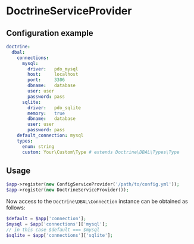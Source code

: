 # DoctrineServiceProvider

## Configuration example

```yml
doctrine:
  dbal:
    connections:
      mysql:
        driver:   pdo_mysql
        host:     localhost
        port:     3306
        dbname:   database
        user: user
        password: pass
      sqlite:
        driver:   pdo_sqlite
        memory:   true
        dbname:   database
        user: user
        password: pass
    default_connection: mysql
    types:
      enum: string
      custom: Your\Custom\Type # extends Doctrine\DBAL\Types\Type
```

## Usage

```php
$app->register(new ConfigServiceProvider('/path/to/config.yml'));
$app->register(new DoctrineServiceProvider());
```

Now access to the `Doctrine\DBAL\Connection` instance can be obtained as follows:

```php
$default = $app['connection'];
$mysql = $app['connections']['mysql'];
// in this case $default === $mysql
$sqlite = $app['connections']['sqlite'];
```

